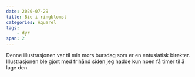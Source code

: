 ```yaml
---
date: 2020-07-29
title: Bie i ringblomst
categories: Aquarel
tags: 
    - dyr
span: 2
---
```

Denne illustrasjonen var til min mors bursdag som er en entusiatisk birøkter. Illustrasjonen ble gjort med frihånd siden jeg hadde kun noen få timer til å lage den.